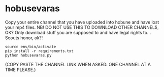 # hobusevaras
Copy your entire channel that you have uploaded into hobune and have lost your mp4 files.
NB! DO NOT USE THIS TO DOWNLOAD OTHER CHANNELS, OK? 
Only download stuff you are supposed to and have legal rights to... Scouts honor, ok?!

```
source env/bin/activate
pip install -r requirements.txt
python hobusevaras.py
```

(COPY PASTE THE CHANNEL LINK WHEN ASKED. ONE CHANNEL AT A TIME PLEASE.)
